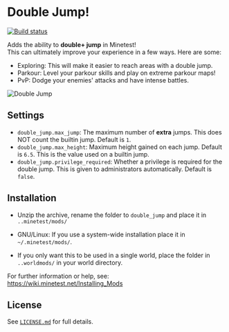 # Double Jump!

[![Build status](https://github.com/Panquesito7/double_jump/workflows/build/badge.svg)](https://github.com/Panquesito7/double_jump/actions)

Adds the ability to **double+ jump** in Minetest!\
This can ultimately improve your experience in a few ways. Here are some:

- Exploring: This will make it easier to reach areas with a double jump.
- Parkour: Level your parkour skills and play on extreme parkour maps!
- PvP: Dodge your enemies' attacks and have intense battles.

![Double Jump](https://github.com/Panquesito7/double_jump/assets/51391473/79394981-18ad-4260-af3b-d5fd71a9a7fe)

## Settings

- `double_jump.max_jump`: The maximum number of **extra** jumps. This does NOT count the builtin jump. Default is `1`.
- `double_jump.max_height`: Maximum height gained on each jump. Default is `6.5`. This is the value used on a builtin jump.
- `double_jump.privilege_required`: Whether a privilege is required for the double jump. This is given to administrators automatically. Default is `false`.

## Installation

- Unzip the archive, rename the folder to `double_jump` and
place it in `..minetest/mods/`

- GNU/Linux: If you use a system-wide installation place
    it in `~/.minetest/mods/`.

- If you only want this to be used in a single world, place
    the folder in `..worldmods/` in your world directory.

For further information or help, see:\
<https://wiki.minetest.net/Installing_Mods>

## License

See [`LICENSE.md`](LICENSE.md) for full details.

